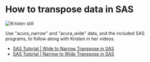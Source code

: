 # How to transpose data in SAS 

![Kristen still](https://img.youtube.com/vi/imUlNPSNwhw/0.jpg)

Use "acura_narrow" and "acura_wide" data, and the included SAS programs, to follow along with Kristen in her videos. 

* [SAS Tutorial | Wide to Narrow Transpose in SAS](https://www.youtube.com/watch?v=imUlNPSNwhw)
* [SAS Tutorial | Narrow to Wide Transpose in SAS](https://youtu.be/mI69pjuo0Zw)

